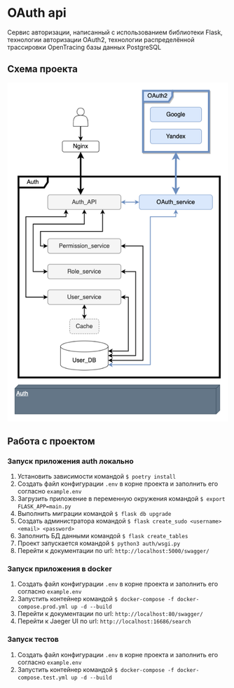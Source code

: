 # OAuth api

Сервис авторизации, написанный с использованием библиотеки Flask, технологии авторизации OAuth2, технологии распределённой трассировки OpenTracing базы данных PostgreSQL

## Схема проекта

![](docs/OAuth.png)

## Работа с проектом

### Запуск приложения auth локально
1. Установить зависимости командой
    ```$ poetry install```
2. Создать файл конфигурации ```.env``` в корне проекта и заполнить его согласно ```example.env ```
3. Загрузить приложение в переменную окружения командой
    ```$ export FLASK_APP=main.py```
4. Выполнить миграции командой
    ```$ flask db upgrade```
5. Создать администратора командой
    ```$ flask create_sudo <username> <email> <password>```
6. Заполнить БД данными командой
    ```$ flask create_tables```
7. Проект запускается командой
    ```$ python3 auth/wsgi.py```
8. Перейти к документации по url: ```http://localhost:5000/swagger/ ```

### Запуск приложения в docker
1. Создать файл конфигурации ```.env``` в корне проекта и заполнить его согласно ```example.env ```
2. Запустить контейнер командой
    ```$ docker-compose -f docker-compose.prod.yml up -d --build```
3. Перейти к документации по url: ```http://localhost:80/swagger/ ```
4. Перейти к Jaeger UI по url: ```http://localhost:16686/search ```

### Запуск тестов
1. Создать файл конфигурации ```.env``` в корне проекта и заполнить его согласно ```example.env ```
2. Запустить контейнер командой
    ```$ docker-compose -f docker-compose.test.yml up -d --build```
